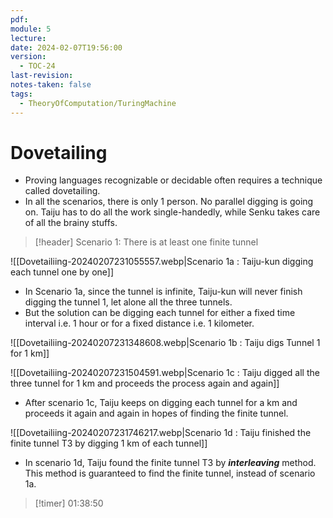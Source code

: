 ```yaml
---
pdf: 
module: 5
lecture: 
date: 2024-02-07T19:56:00
version:
  - TOC-24
last-revision: 
notes-taken: false
tags:
  - TheoryOfComputation/TuringMachine
---
```

# Dovetailing
- Proving languages recognizable or decidable often requires a technique called dovetailing.
- In all the scenarios, there is only 1 person. No parallel digging is going on. Taiju has to do all the work single-handedly, while Senku takes care of all the brainy stuffs.
> [!header] Scenario 1: There is at least one finite tunnel

![[Dovetailiing-20240207231055557.webp|Scenario 1a : Taiju-kun digging each tunnel one by one]]

- In Scenario 1a, since the tunnel is infinite, Taiju-kun will never finish digging the tunnel 1, let alone all the three tunnels.
- But the solution can be digging each tunnel for either a fixed time interval i.e. 1 hour or for a fixed distance i.e. 1 kilometer.

![[Dovetailiing-20240207231348608.webp|Scenario 1b : Taiju digs Tunnel 1 for 1 km]]

![[Dovetailiing-20240207231504591.webp|Scenario 1c : Taiju digged all the three tunnel for 1 km and proceeds the process again and again]]

- After scenario 1c, Taiju keeps on digging each tunnel for a km and proceeds it again and again in hopes of finding the finite tunnel.

![[Dovetailiing-20240207231746217.webp|Scenario 1d : Taiju finished the finite tunnel T3 by digging 1 km of each tunnel]]

- In scenario 1d, Taiju found the finite tunnel T3 by ***interleaving*** method. This method is guaranteed to find the finite tunnel, instead of scenario 1a.

> [!timer] 01:38:50


